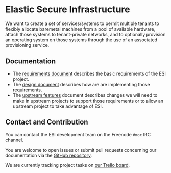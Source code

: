 # Elastic Secure Infrastructure

We want to create a set of services/systems to permit multiple tenants to flexibly allocate baremetal machines from a pool of available hardware, attach those systems to tenant-private networks, and to optionally provision an operating system on those systems through the use of an associated provisioning service.

## Documentation

- The [requirements document][reqs] describes the basic requirements of the ESI project.
- The [design document][design] describes how are are implementing those requirements.
- The [upstream features][upstream] document describes changes we will need to make in upstream projects to support those requirements or to allow an upstream project to take advantage of ESI.

[design]: docs/esi-design.md
[reqs]: docs/esi-requirements.md
[upstream]: docs/upstream-features.md

## Contact and Contribution

You can contact the ESI development team on the Freenode `#moc` IRC channel.

You are welcome to open issues or submit pull requests concerning our documentation via the [GitHub repository][gh].

We are currently tracking project tasks on [our Trello board][trello].

[gh]: https://github.com/CCI-MOC/esi
[trello]: https://trello.com/b/1MDt78E9/esi-trask-tracking
